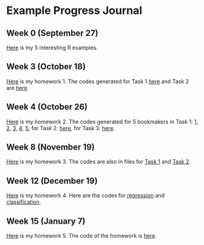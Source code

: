 # Example Progress Journal
## Week 0 (September 27)

[Here](files/erdincelif_homework_0.html) is my 5 interesting R examples.

## Week 3 (October 18)

[Here](files/HW_1.html) is my homework 1. The codes generated for Task 1 [here](files/HW1_task1.R) and Task 2 are [here](files/HW1_task2.R). 

## Week 4 (October 26)

[Here](files/HW2.html) is my homework 2.
The codes generated for 5 bookmakers in Task 1:
[1](files/HW2_task1_p.R),
[2](files/HW2_task1_b365.R),
[3](files/HW2_task1_bwin.R),
[4](files/HW2_task1_youwin.R),
[5](files/HW2_task1_comeOn.R);
for Task 2: [here](files/HW2_task2.R),
for Task 3: [here](files/HW2_task3_v2.R).

## Week 8 (November 19)
[Here](files/HW3.html) is my homework 3. The codes are also in files for [Task 1](files/HW3_task1.R) and [Task 2](files/HW3_task2.R).

## Week 12 (December 19)
[Here](files/HW4.html) is my homework 4. Here are the codes for [regression](files/HW4_reg.R) and [classification](files/HW4_class4_v2.R).  
## Week 15 (January 7)
[Here](files/HW5.html) is my homework 5. The code of the homework is [here](files/HW5_v3.R).
